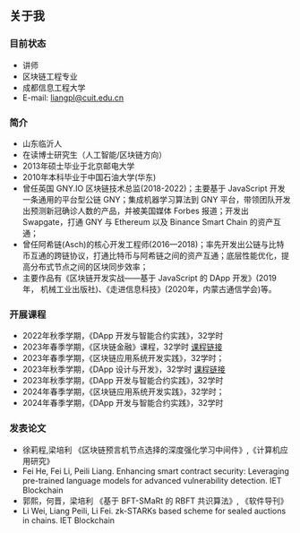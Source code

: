 ## 关于我

### 目前状态
- 讲师
- 区块链工程专业
- 成都信息工程大学
- E-mail: liangpl@cuit.edu.cn

### 简介
- 山东临沂人
- 在读博士研究生（人工智能/区块链方向）
- 2013年硕士毕业于北京邮电大学
- 2010年本科毕业于中国石油大学(华东)
- 曾任英国 GNY.IO 区块链技术总监(2018-2022)；主要基于 JavaScript 开发一条通用的平台型公链 GNY；集成机器学习算法到 GNY 平台，带领团队开发出预测新冠确诊人数的产品，并被美国媒体 Forbes 报道；开发出 Swapgate，打通 GNY 与 Ethereum 以及 Binance Smart Chain 的资产互通；
- 曾任阿希链(Asch)的核心开发工程师(2016—2018)；率先开发出公链与比特币互通的跨链协议，打通比特币与阿希链之间的资产互通；底层性能优化，提高分布式节点之间的区块同步效率；
- 主要作品有《区块链开发实战——基于 JavaScript 的 DApp 开发》(2019年， 机械工业出版社)、《走进信息科技》(2020年，内蒙古通信学会)等。

### 开展课程
- 2022年秋季学期，《DApp 开发与智能合约实践》，32学时
- 2023年春季学期，《区块链金融》课程，32学时 [课程链接](https://space.bilibili.com/220951871/channel/collectiondetail?sid=1219027)
- 2023年春季学期，《区块链应用系统开发实践》，32学时；
- 2023年秋季学期，《DApp 设计与开发》，32学时 [课程链接](https://space.bilibili.com/220951871/channel/collectiondetail?sid=1839972)
- 2023年秋季学期，《DApp 开发与智能合约实践》，32学时
- 2024年春季学期，《区块链应用系统开发实践》，32学时；
- 2024年春季学期，《DApp 开发与智能合约实践》，32学时

### 发表论文

- 徐莉程,梁培利 《区块链预言机节点选择的深度强化学习中间件》,《计算机应用研究》
- Fei He, Fei Li, Peili Liang. Enhancing smart contract security: Leveraging pre-trained language models for advanced vulnerability detection. IET Blockchain
- 郭熙，何晋，梁培利 《基于 BFT-SMaRt 的 RBFT 共识算法》, 《软件导刊》
- Li Wei, Liang Peili, Li Fei. zk-STARKs based scheme for sealed auctions in chains. IET Blockchain
